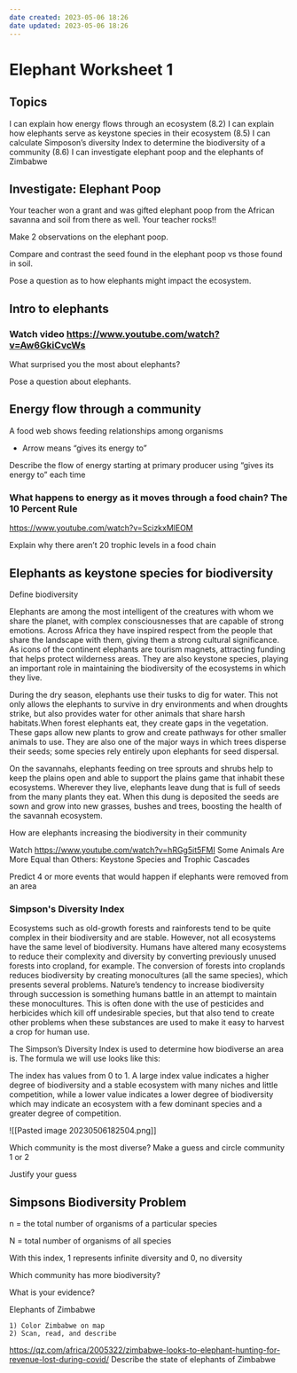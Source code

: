 ```yaml
---
date created: 2023-05-06 18:26
date updated: 2023-05-06 18:26
---
```


# Elephant Worksheet 1

## Topics

I can explain how energy flows through an ecosystem (8.2)
I can explain how elephants serve as keystone species in their ecosystem (8.5)
I can calculate Simposon’s diversity Index to determine the biodiversity of a community (8.6)
I can investigate elephant poop and the elephants of Zimbabwe

## Investigate: Elephant Poop

Your teacher won a grant and was gifted elephant poop from the African savanna and soil from there as well. Your teacher rocks!!

Make 2 observations on the elephant poop.

Compare and contrast the seed found in the elephant poop vs those found in soil.

Pose a question as to how elephants might impact the ecosystem.

## Intro to elephants

### Watch video <https://www.youtube.com/watch?v=Aw6GkiCvcWs>

What surprised you the most about elephants?

Pose a question about elephants.

## Energy flow through a community

A food web shows feeding relationships among organisms

- Arrow means “gives its energy to”

Describe the flow of energy starting at primary producer using “gives its energy to” each time

### What happens to energy as it moves through a food chain? The 10 Percent Rule

<https://www.youtube.com/watch?v=ScizkxMlEOM>

Explain why there aren’t 20 trophic levels in a food chain

## Elephants as keystone species for biodiversity

Define biodiversity

Elephants are among the most intelligent of the creatures with whom we share the planet, with complex consciousnesses that are capable of strong emotions. Across Africa they have inspired respect from the people that share the landscape with them, giving them a strong cultural significance. As icons of the continent elephants are tourism magnets, attracting funding that helps protect wilderness areas. They are also keystone species, playing an important role in maintaining the biodiversity of the ecosystems in which they live.

During the dry season, elephants use their tusks to dig for water. This not only allows the elephants to survive in dry environments and when droughts strike, but also provides water for other animals that share harsh habitats.When forest elephants eat, they create gaps in the vegetation. These gaps allow new plants to grow and create pathways for other smaller animals to use. They are also one of the major ways in which trees disperse their seeds; some species rely entirely upon elephants for seed dispersal.

On the savannahs, elephants feeding on tree sprouts and shrubs help to keep the plains open and able to support the plains game that inhabit these ecosystems. Wherever they live, elephants leave dung that is full of seeds from the many plants they eat. When this dung is deposited the seeds are sown and grow into new grasses, bushes and trees, boosting the health of the savannah ecosystem.

How are elephants increasing the biodiversity in their community

Watch <https://www.youtube.com/watch?v=hRGg5it5FMI>
Some Animals Are More Equal than Others: Keystone Species and Trophic Cascades

Predict 4 or more events that would happen if elephants were removed from an area

### Simpson's Diversity Index

Ecosystems such as old-growth forests and rainforests tend to be quite complex in their biodiversity and are stable.  However, not all ecosystems have the same level of biodiversity.  Humans have altered many ecosystems to reduce their complexity and diversity by converting previously unused forests into cropland, for example.  The conversion of forests into croplands reduces biodiversity by creating monocultures (all the same species), which presents several problems.  Nature’s tendency to increase biodiversity through succession is something humans battle in an attempt to maintain these monocultures.  This is often done with the use of pesticides and herbicides which kill off undesirable species, but that also tend to create other problems when these substances are used to make it easy to harvest a crop for human use.

The Simpson’s Diversity Index is used to determine how biodiverse an area is.  The formula we will use looks like this:

The index has values from 0 to 1.  A large index value indicates a higher degree of biodiversity and a stable ecosystem with many niches and little competition, while a lower value indicates a lower degree of biodiversity which may indicate an ecosystem with a few dominant species and a greater degree of competition.

![[Pasted image 20230506182504.png]]

Which community is the most diverse? Make a guess and circle community 1 or 2

Justify your guess

## Simpsons Biodiversity Problem

n = the total number of organisms of a particular species

N = total number of organisms of all species

With this index, 1 represents infinite diversity and 0, no diversity

Which community has more biodiversity?

What is your evidence?

Elephants of Zimbabwe

```
1) Color Zimbabwe on map
2) Scan, read, and describe
```

<https://qz.com/africa/2005322/zimbabwe-looks-to-elephant-hunting-for-revenue-lost-during-covid/>
Describe the state of elephants of Zimbabwe
